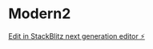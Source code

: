 # Modern2

[Edit in StackBlitz next generation editor ⚡️](https://stackblitz.com/~/github.com/doganch/Modern2)